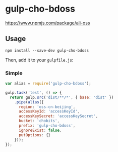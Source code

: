 # gulp-cho-bdoss
https://www.npmjs.com/package/ali-oss

## Usage

```shell
npm install --save-dev gulp-cho-bdoss
```

Then, add it to your `gulpfile.js`:

### Simple
```javascript
var alias = require('gulp-cho-bdoss');

gulp.task('test', () => {
  return gulp.src('dist/**/*', { base: 'dist' })
    .pipe(alias({
      region: 'oss-cn-beijing',
      accessKeyId: 'accessKeyId',
      accessKeySecret: 'accessKeySecret',
      bucket: 'chobits',
      prefix: 'gulp-cho-bdoss',
      ignoreExist: false,
      putOptions: {}
    }));
});
```
